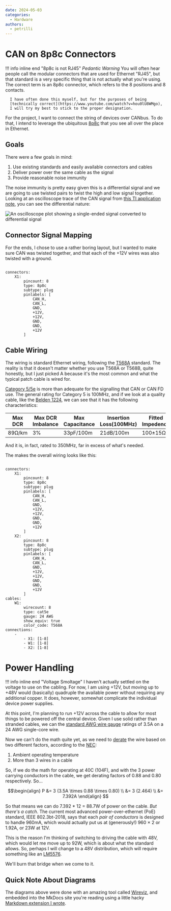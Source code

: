 ```yaml
---
date: 2024-05-03
categories: 
  - Hardware
authors:
  - petrilli 
---
```

# CAN on 8p8c Connectors

!!! info inline end "8p8c is not RJ45"
      *Pedantic Warning* You will often hear people call the modular
      connectors that are used for Ethernet "RJ45", but that standard is
      a very specific thing that is not actually what you're using. The
      correct term is an 8p8c connector, which refers to the 8 positions
      and 8 contacts. 

      I have often done this myself, but for the purposes of being 
      [technically correct](https://www.youtube.com/watch?v=hou0lU8WMgo), 
      I will try my best to stick to the proper designation.

For the project, I want to connect the string of devices over CANbus. To
do that, I intend to leverage the ubiquitous
[8p8c](https://en.wikipedia.org/wiki/Modular_connector#8P8C) that you
see all over the place in Ethernet.

## Goals

There were a few goals in mind:

1. Use existing standards and easily available connectors and cables
2. Deliver power over the same cable as the signal
3. Provide reasonable noise immunity

The noise immunity is pretty easy given this is a differential signal
and we are going to use twisted pairs to twist the high and low signal
together. Looking at an oscilloscope trace of the CAN signal from [this
TI application note](https://www.ti.com/lit/an/sloa101b/sloa101b.pdf),
you can see the differential nature:

![An oscilloscope plot showing a single-ended signal converted to
differential signal](img/ti-sloa101b-can-bus.png)


## Connector Signal Mapping

For the ends, I chose to use a rather boring layout, but I wanted to
make sure CAN was twisted together, and that each of the +12V wires was
also twisted with a ground.

```wireviz

connectors:
    X1:
        pincount: 8
        type: 8p8c
        subtype: plug
        pinlabels: [
            CAN_H,
            CAN_L,
            GND,
            +12V,
            +12V,
            GND,
            GND, 
            +12V
        ]
```


## Cable Wiring

The wiring is standard Ethernet wiring, following the
[T568A](https://www.flukenetworks.com/knowledge-base/application-or-standards-articles-copper/differences-between-wiring-codes-t568a-vs)
standard. The reality is that it doesn't matter whether you use T568A or
T568B, quite honestly, but I just picked A because it's the most common
and what the typical patch cable is wired for.

[Category 5/5e](https://en.wikipedia.org/wiki/Category_5_cable) is more
than adequate for the signalling that CAN or CAN FD use. The general
rating for Category 5 is 100MHz, and if we look at a quality cable, like
the [Belden
1224](https://www.belden.com/products/cable/ethernet-cable/category-5e-cable/1224),
we can see that it has the following characteristics:

| Max DCR    | Max DCR Imbalance | Max Capacitance | Insertion Loss(100MHz) | Fitted Impedence   |
| ---------- | ----------------- | --------------- | ---------------------- | ------------------ |
| 89&ohm;/km | 3%                | 33pF/100m       | 21dB/100m              | 100&plusmn;15&ohm; |

And it is, in fact, rated to 350MHz, far in excess of what's needed.

The makes the overall wiring looks like this:

```wireviz

connectors:
    X1:
        pincount: 8
        type: 8p8c
        subtype: plug
        pinlabels: [
            CAN_H,
            CAN_L,
            GND,
            +12V,
            +12V,
            GND,
            GND, 
            +12V
        ]
    X2:
        pincount: 8
        type: 8p8c
        subtype: plug
        pinlabels: [
            CAN_H,
            CAN_L,
            GND,
            +12V,
            +12V,
            GND,
            GND, 
            +12V
        ]
cables:
    W1:
        wirecount: 8
        type: cat5e
        gauge: 24 AWG
        show_equiv: true
        color_code: T568A
connections:
    -
        - X1: [1-8]
        - W1: [1-8]
        - X2: [1-8]
```

# Power Handling

!!! info inline end "Voltage Smoltage"
    I haven't actually settled on the voltage to use on the cabling. For
    now, I am using +12V, but moving up to +48V would (basically)
    quadruple the available power without requiring any additional
    copper. It does, however, somewhat complicate the individual device
    power supplies.

At this point, I'm planning to run +12V across the cable to allow for
most things to be powered off the central device. Given I use solid
rather than stranded cables, we can the [standard AWG wire
gauge](https://www.engineeringtoolbox.com/wire-gauges-d_419.html)
ratings of 3.5A on a 24 AWG single-core wire.

Now we can't do the math quite yet, as we need to
[derate](https://en.wikipedia.org/wiki/Derating) the wire based on two
different factors, according to the
[NEC](https://en.wikipedia.org/wiki/National_Electrical_Code):

1. Ambient operating temperature
2. More than 3 wires in a cable

So, if we do the math for operating at 40C (104F), and with the 3 power
carrying conductors in the cable, we get derating factors of 0.88 and
0.80 respectively. So...

$$\begin{align}
P &= 3 (3.5A \times 0.88 \times 0.80) \\
  &= 3 (2.464) \\
  &= 7.392A
\end{align}
$$

So that means we can do 7.392 * 12 = 88.7W of power on the cable. _But
there's a catch_. The current most advanced power-over-ethernet (PoE)
standard, IEEE 802.3bt-2018, says that each _pair of conductors_ is
designed to handle 960mA, which would actually put us at (generously!)
960 &times; 2 or 1.92A, or 23W at 12V.

This is the reason I'm thinking of switching to driving the cable with
48V, which would let me move up to 92W, which is about what the standard
allows. So, perhaps I will change to a 48V distribution, which will
require something like an [LM5576](https://www.ti.com/product/LM5576). 

We'll burn that bridge when we come to it.


## Quick Note About Diagrams

The diagrams above were done with an amazing tool called
[Wireviz](https://github.com/wireviz/WireViz/), and embedded into the
MkDocs site you're reading using a little hacky [Markdown extension I
wrote](https://github.com/petrilli/wireviz_fences). 